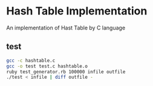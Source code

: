 # Hash Table Implementation

An implementation of Hast Table by C language

## test

```bash
gcc -c hashtable.c
gcc -o test test.c hashtable.o
ruby test_generator.rb 100000 infile outfile
./test < infile | diff outfile -
```

